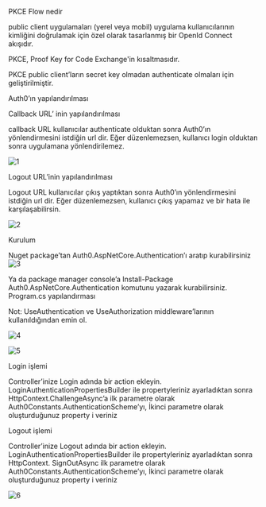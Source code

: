 PKCE Flow nedir

public client uygulamaları (yerel veya mobil) uygulama kullanıcılarının kimliğini doğrulamak için özel olarak tasarlanmış bir OpenId Connect akışıdır.

PKCE, Proof Key for Code Exchange'in kısaltmasıdır.

PKCE public client’ların secret key olmadan authenticate olmaları için geliştirilmiştir.


Auth0’ın yapılandırılması

Callback URL’ inin yapılandırılması

callback URL kullanıcılar authenticate olduktan sonra Auth0’ın yönlendirmesini istdiğin url dir.
Eğer düzenlemezsen, kullanıcı login olduktan sonra uygulamana yönlendirilemez.

 ![1](https://github.com/AbdurrahmanVarol/TurkcellGelecegeYazanlarBootcamp/assets/96303254/cf4799f4-3b1e-4cc9-a0fd-661f6ac1e2e9)

Logout URL’inin yapılandırılması

Logout URL kullanıcılar çıkış yaptıktan sonra Auth0’ın yönlendirmesini istdiğin url dir.
Eğer düzenlemezsen, kullanıcı çıkış yapamaz ve bir hata ile karşılaşabilirsin.

 ![2](https://github.com/AbdurrahmanVarol/TurkcellGelecegeYazanlarBootcamp/assets/96303254/3fc4c6bf-fbb7-4e58-95dc-893bc5ec5d0d)


Kurulum

Nuget package’tan Auth0.AspNetCore.Authentication’ı aratıp kurabilirsiniz 
 ![3](https://github.com/AbdurrahmanVarol/TurkcellGelecegeYazanlarBootcamp/assets/96303254/1731d876-3fb8-4d2f-8193-ab68eb520c7f)

Ya da package manager console’a Install-Package Auth0.AspNetCore.Authentication komutunu yazarak kurabilirsiniz.
Program.cs yapılandırması

Not: UseAuthentication ve UseAuthorization middleware’larının kullanıldığından emin ol.

![4](https://github.com/AbdurrahmanVarol/TurkcellGelecegeYazanlarBootcamp/assets/96303254/11733e1a-26f9-4bd0-ae84-10e0d337ee3a)

![5](https://github.com/AbdurrahmanVarol/TurkcellGelecegeYazanlarBootcamp/assets/96303254/93b37a98-981c-4286-a5ad-fbfda8145a43) 

Login işlemi

Controller’inize Login adında bir action ekleyin.
LoginAuthenticationPropertiesBuilder ile propertyleriniz ayarladıktan sonra 
HttpContext.ChallengeAsync’a ilk parametre olarak Auth0Constants.AuthenticationScheme’yı,
İkinci parametre olarak oluşturduğunuz property i veriniz

Logout işlemi

Controller’inize Logout adında bir action ekleyin.
LoginAuthenticationPropertiesBuilder ile propertyleriniz ayarladıktan sonra 
HttpContext. SignOutAsync ilk parametre olarak Auth0Constants.AuthenticationScheme’yı,
İkinci parametre olarak oluşturduğunuz property i veriniz

![6](https://github.com/AbdurrahmanVarol/TurkcellGelecegeYazanlarBootcamp/assets/96303254/dd16620c-14e0-4e2c-a339-9c7b5c2d243f)


 


